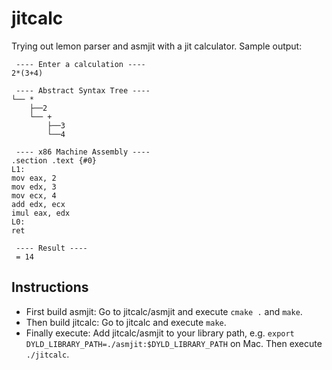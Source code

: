 # jitcalc

Trying out lemon parser and asmjit with a jit calculator. Sample output:

     ---- Enter a calculation ---- 
    2*(3+4)
    
     ---- Abstract Syntax Tree ---- 
    └── *
        ├──2
        └── +
            ├──3
            └──4
    
     ---- x86 Machine Assembly ---- 
    .section .text {#0}
    L1:
    mov eax, 2
    mov edx, 3
    mov ecx, 4
    add edx, ecx
    imul eax, edx
    L0:
    ret

     ---- Result ---- 
     = 14


## Instructions

- First build asmjit: Go to jitcalc/asmjit and execute `cmake .` and `make`. 
- Then build jitcalc: Go to jitcalc and execute `make`.
- Finally execute: Add jitcalc/asmjit to your library path, e.g. `export DYLD_LIBRARY_PATH=./asmjit:$DYLD_LIBRARY_PATH` on Mac. Then execute `./jitcalc`.
